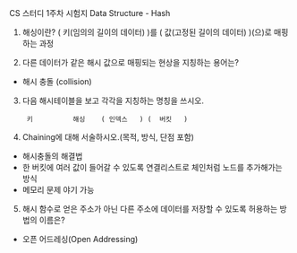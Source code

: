 CS 스터디 1주차 시험지
Data Structure - Hash


1. 해싱이란?
( 키(임의의 길이의 데이터) )를 ( 값(고정된 길이의 데이터) )(으)로 매핑하는 과정



2. 다른 데이터가 같은 해시 값으로 매핑되는 현상을 지칭하는 용어는?

- 해시 충돌 (collision)


3. 다음 해시테이블을 보고 각각을 지칭하는 명칭을 쓰시오.

        키          해싱    ( 인덱스   ) (  버킷   )
 


4. Chaining에 대해 서술하시오.(목적, 방식, 단점 포함)


- 해시충돌의 해결법
- 한 버킷에 여러 값이 들어갈 수 있도록 연결리스트로 체인처럼 노드를 추가해가는 방식
- 메모리 문제 야기 가능



5. 해시 함수로 얻은 주소가 아닌 다른 주소에 데이터를 저장할 수 있도록 허용하는 방법의 이름은?


- 오픈 어드레싱(Open Addressing)
